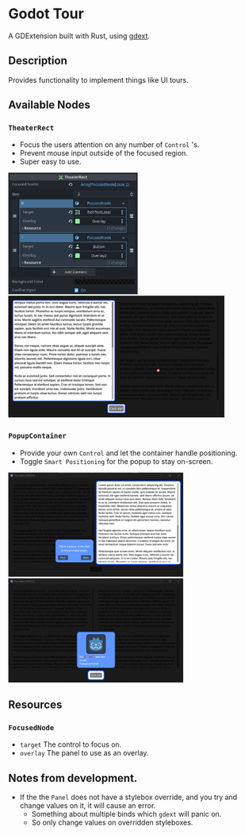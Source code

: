 # Godot Tour
A GDExtension built with Rust, using [gdext](https://github.com/godot-rust/gdext).

## Description
Provides functionality to implement things like UI tours.

## Available Nodes

### `TheaterRect`

- Focus the users attention on any number of `Control` 's.
- Prevent mouse input outside of the focused region.
- Super easy to use.

<img src="docs/images/TheaterRect-Inspector.png" height="245px">
<img src="docs/images/TheaterRect.png" height="245px">

### `PopupContainer`

- Provide your own `Control` and let the container handle positioning.
- Toggle `Smart Positioning` for the popup to stay on-screen.

<img src="docs/images/PopupContainer.png" height="210px">
<img src="docs/images/PopupContainer2.png" height="210px">

## Resources
### `FocusedNode`
- `target` The control to focus on.
- `overlay` The panel to use as an overlay.

## Notes from development.
- If the the `Panel` does not have a stylebox override, and you try and change values on it, it will cause an error.
  - Something about multiple binds which `gdext` will panic on.
  - So only change values on overridden styleboxes.